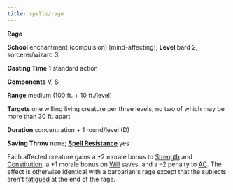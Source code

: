 ```yaml
---
title: spells/rage
---
```

 **Rage**

**School** enchantment (compulsion) [mind-affecting]; **Level** bard 2, sorcerer/wizard 3

**Casting Time** 1 standard action

**Components** V, S

**Range** medium (100 ft. + 10 ft./level)

**Targets** one willing living creature per three levels, no two of which may be more than 30 ft. apart

**Duration** concentration + 1 round/level (D)

**Saving Throw** none; **[Spell Resistance](../glossary#_spell-resistance)** yes

Each affected creature gains a +2 morale bonus to [Strength](../gettingStarted#_strength) and [Constitution](../gettingStarted#_constitution), a +1 morale bonus on [Will](../combat#_will) saves, and a –2 penalty to [AC](../combat#_armor-class). The effect is otherwise identical with a barbarian's rage except that the subjects aren't [fatigued](../glossary#_fatigued) at the end of the rage.

